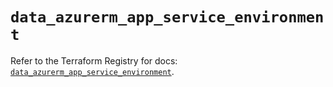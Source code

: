 # `data_azurerm_app_service_environment`

Refer to the Terraform Registry for docs: [`data_azurerm_app_service_environment`](https://registry.terraform.io/providers/hashicorp/azurerm/3.97.1/docs/data-sources/app_service_environment).
